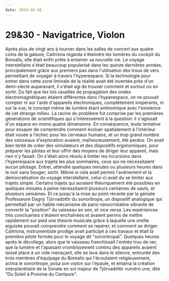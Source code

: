 ```yaml
---
date: 2024-10-30
---
```

# 29&30 - Navigatrice, Violon

Après plus de vingt ans à tourner dans les salles de concert aux quatre coins de la
galaxie, Caitríona regarda s'éteindre les lumières du cockpit du Borealis, elle était
enfin prête à entamer sa nouvelle vie. Le voyage interstellaire s'était beaucoup
popularisé dans les quinze dernières années, principalement grâce aux premiers pas dans
l'utilisation des trous de vers permettant de voyager à travers l'hyperespace. Si la
technologie pour entrer dans cette zone liminale de la réalité avait été inventée près
d'un demi-siècle auparavant, il s'était agi de trouver comment et surtout où en sortir.
Du fait que les lois usuelles de propagation des ondes électromagnétiques étaient
différentes dans l'hyperespace, on ne pouvait compter ni sur l'aide d'appareils
électroniques, complètement inopérants, ni sur la vue, le concept même de lumière étant
antinomique avec l'existence de cet étrange milieu. La racine du problème fut comprise
par les premières générations de scientifiques qui s'intéressèrent à la question: il
s'agissait d'un espace en moins quatre dimensions. En conséquence, toute tentative pour
essayer de comprendre comment évoluer spatialement à l'intérieur était vouée à l'échec
pour les cerveaux humains, et un trop grand nombre des vaisseaux d'exploration avaient,
malheureusement, été perdus. On avait bien tenté de créer des simulateurs et des
dispositifs ergonomiques, pour préparer les pilotes et leur offrir des moyens de diriger
leur appareil, mais rien n'y faisait. On s'était alors résolu à limiter les incursions
dans l'hyperespace aux trajets les plus sommaires, ceux qui ne nécessitaient aucun
pilotage. Entrer, attendre quelques minutes ou plusieurs heures dans le noir sans
bouger, sortir. Même si cela avait permis l'avènement et la démocratisation du voyage
interstellaire, celui-ci avait du se limiter aux trajets simple. Certains trajets qui
auraient théoriquement été possibles en quelques minutes à peine nécessitaient plusieurs
centaines de sauts, et plusieurs semaines. Et ce jusqu'à la mise au point récente par la
géniale Professeure Dagný Tjörvadóttir du sonoritrope, un dispositif analogique qui
permettait par un habile mécanisme de paroi nanocristaline vibrante de convertir la
"position" du vaisseau en son, et vice versa. Les expériences très concluantes s'étaient
enchaînées et avaient permis de mettre rapidement sur pied une théorie musicale grâce à
laquelle une oreille aiguisée pouvait comprendre comment se repérer, et comment se
diriger. Caitríona, instrumentiste prodige avait participé à ces travaux et était la
première pilote formée pour le voyage dit "sonoritropal". Quelques heures après le
décollage, alors que le vaisseau franchissait l'entrée trou de ver, que la lumière et
l'apaisant vrombissement continu des appareils avaient laissé place à un vide menaçant,
elle se leva dans le silence, entourée des trois membres d'équipage du Borealis qui
l'écoutaient religieusement, activa le sonoritrope, posa son violon sur l'épaule, et
entama la création interplanétaire de la Sonate en sol majeur de Tjörvadóttir numéro
une, dite "Du Soleil à Proxima du Centaure".
